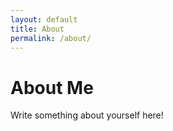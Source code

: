 ```yaml
---
layout: default
title: About
permalink: /about/
---
```

# About Me
Write something about yourself here!